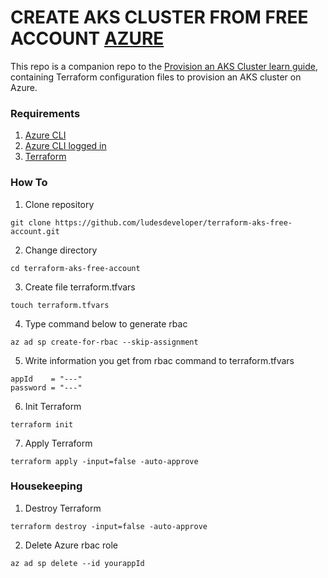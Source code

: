 # CREATE AKS CLUSTER FROM FREE ACCOUNT [AZURE](https://azure.microsoft.com/en-us/free/) 

This repo is a companion repo to the [Provision an AKS Cluster learn guide](https://learn.hashicorp.com/terraform/kubernetes/provision-aks-cluster), containing Terraform configuration files to provision an AKS cluster on Azure.
### **Requirements**
1. [Azure CLI](https://docs.microsoft.com/en-us/cli/azure/install-azure-cli)
2. [Azure CLI logged in](https://docs.microsoft.com/en-us/cli/azure/authenticate-azure-cli)
3. [Terraform](https://learn.hashicorp.com/tutorials/terraform/install-cli)
### **How To**
1. Clone repository
```
git clone https://github.com/ludesdeveloper/terraform-aks-free-account.git
```
2. Change directory
```
cd terraform-aks-free-account
```
3. Create file terraform.tfvars
```
touch terraform.tfvars
```
4. Type command below to generate rbac
```
az ad sp create-for-rbac --skip-assignment
```
5. Write information you get from rbac command to terraform.tfvars
```
appId    = "---"
password = "---"
```
6. Init Terraform
```
terraform init
```
7. Apply Terraform
```
terraform apply -input=false -auto-approve
```
### **Housekeeping**
1. Destroy Terraform
```
terraform destroy -input=false -auto-approve
```
2. Delete Azure rbac role
```
az ad sp delete --id yourappId
```

